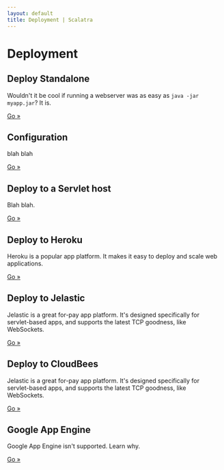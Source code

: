 ```yaml
---
layout: default
title: Deployment | Scalatra
---
```


<div class="page-header">
  <h1>Deployment</h1>
</div>

<div class="row">
  <div class="span4">
    <h2>Deploy Standalone</h2>
    <p>
      Wouldn't it be cool if running a webserver was as easy as
      <code>java -jar myapp.jar</code>?
      It is.
    </p>
    <p><a href=standalone.html" class="btn btn-primary">Go »</a></p>
  </div>
  <div class="span4">
    <h2>Configuration</h2>
    <p>
      blah blah
    </p>
    <p><a href="configuration.html" class="btn btn-primary">Go »</a></p>
  </div>
  <div class="span4">
    <h2>Deploy to a Servlet host</h2>
    <p>
      Blah blah.
    </p>
    <p><a href="servlet-host.html" class="btn btn-primary">Go »</a></p>
  </div>
</div>

<div class="row">
  <div class="span4">
    <h2>Deploy to Heroku</h2>
    <p>
      Heroku is a popular app platform.
      It makes it easy to deploy and scale web applications.
    </p>
    <p><a href="heroku.html" class="btn btn-primary">Go »</a></p>
  </div>
  <div class="span4">
    <h2>Deploy to Jelastic</h2>
    <p>
      Jelastic is a great for-pay app platform.
      It's designed specifically for servlet-based apps, and supports the latest
      TCP goodness, like WebSockets.
    </p>
    <p><a href="jelastic.html" class="btn btn-primary">Go »</a></p>
  </div>
  <div class="span4">
    <h2>Deploy to CloudBees</h2>
    <p>
      Jelastic is a great for-pay app platform.
      It's designed specifically for servlet-based apps, and supports the latest
      TCP goodness, like WebSockets.
    </p>
    <p><a href=cloudbees.html" class="btn btn-primary">Go »</a></p>
  </div>
</div>

<div class="row">
  <div class="span4">
    <h2>Google App Engine</h2>
    <p>
      Google App Engine isn't supported. Learn why.
    </p>
    <p><a href=google-app-engine.html" class="btn btn-primary">Go »</a></p>
  </div>
</div>
